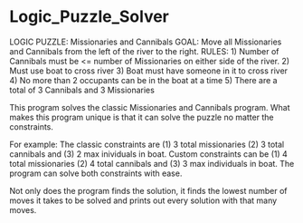 # Logic_Puzzle_Solver

LOGIC PUZZLE: Missionaries and Cannibals
GOAL: Move all Missionaries and Cannibals from the left of the river to the right.
RULES: 1) Number of Cannibals must be <= number of Missionaries on either side of the river.
	   2) Must use boat to cross river
	   3) Boat must have someone in it to cross river
	   4) No more than 2 occupants can be in the boat at a time
	   5) There are a total of 3 Cannibals and 3 Missionaries
	   
	   
This program solves the classic Missionaries and Cannibals program.
What makes this program unique is that it can solve the puzzle no matter the constraints.

For example: The classic constraints are (1) 3 total missionaries (2) 3 total cannibals and (3) 2 max inividuals in boat.
			 Custom constraints can be (1) 4 total missionaries (2) 4 total cannibals and (3) 3 max individuals in boat.
			 The program can solve both constraints with ease.
			 
Not only does the program finds the solution, it finds the lowest number of moves it takes to be solved
and prints out every solution with that many moves.

